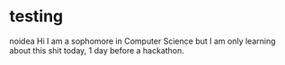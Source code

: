 # testing
noidea
Hi I am a sophomore in Computer Science but I am only learning about this shit today, 1 day before a hackathon.
